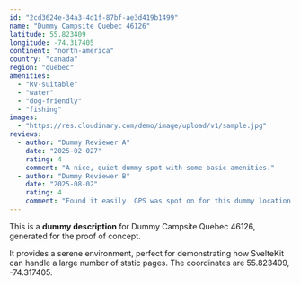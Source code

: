 ```yaml
---
id: "2cd3624e-34a3-4d1f-87bf-ae3d419b1499"
name: "Dummy Campsite Quebec 46126"
latitude: 55.823409
longitude: -74.317405
continent: "north-america"
country: "canada"
region: "quebec"
amenities:
  - "RV-suitable"
  - "water"
  - "dog-friendly"
  - "fishing"
images:
  - "https://res.cloudinary.com/demo/image/upload/v1/sample.jpg"
reviews:
  - author: "Dummy Reviewer A"
    date: "2025-02-027"
    rating: 4
    comment: "A nice, quiet dummy spot with some basic amenities."
  - author: "Dummy Reviewer B"
    date: "2025-08-02"
    rating: 4
    comment: "Found it easily. GPS was spot on for this dummy location."
---
```


This is a **dummy description** for Dummy Campsite Quebec 46126, generated for the proof of concept.

It provides a serene environment, perfect for demonstrating how SvelteKit can handle a large number of static pages. The coordinates are 55.823409, -74.317405.
